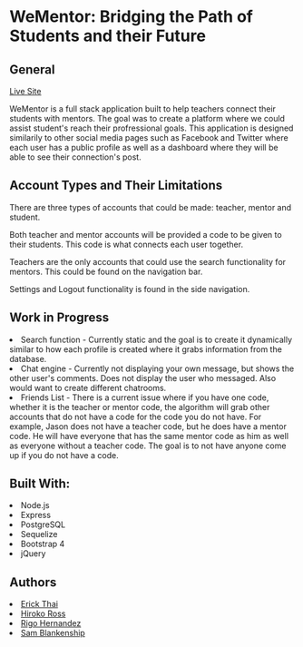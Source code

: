
# WeMentor: Bridging the Path of Students and their Future 

<h2>General</h2>

<a href="https://wementor.herokuapp.com">Live Site</a>

WeMentor is a full stack application built to help teachers connect their students with mentors. The goal was to create a platform where we could assist student's reach their profressional goals. This application is designed similarily to other social media pages such as Facebook and Twitter where each user has a public profile as well as a dashboard where they will be able to see their connection's post. 


<h2>Account Types and Their Limitations</h2>
There are three types of accounts that could be made: teacher, mentor and student. </br>

Both teacher and mentor accounts will be provided a code to be given to their students. This code is what connects each user together. 

Teachers are the only accounts that could use the search functionality for mentors. This could be found on the navigation bar. 

Settings and Logout functionality is found in the side navigation. 

<h2>Work in Progress</h2>
<li>Search function - Currently static and the goal is to create it dynamically similar to how each profile is created where it grabs information from the database.</li>
<li>Chat engine - Currently not displaying your own message, but shows the other user's comments. Does not display the user who messaged. Also would want to create different chatrooms.</li>
<li>Friends List - There is a current issue where if you have one code, whether it is the teacher or mentor code, the algorithm will grab other accounts that do not have a code for the code you do not have. For example, Jason does not have a teacher code, but he does have a mentor code. He will have everyone that has the same mentor code as him as well as everyone without a teacher code. The goal is to not have anyone come up if you do not have a code.</li>



<h2>Built With: </h2>
<li>Node.js</li>
<li>Express</li>
<li>PostgreSQL</li>
<li>Sequelize</li>
<li>Bootstrap 4</li>
<li>jQuery</li>

<h2>Authors</h2>
<li><a href="https://github.com/ethai16">Erick Thai</a></li>
<li><a href="https://github.com/hirosoft40">Hiroko Ross</a></li>
<li><a href="https://github.com/Rigo-Hernandez">Rigo Hernandez</a></li>
<li><a href="https://github.com/SAMBlankenship">Sam Blankenship</a></li>
